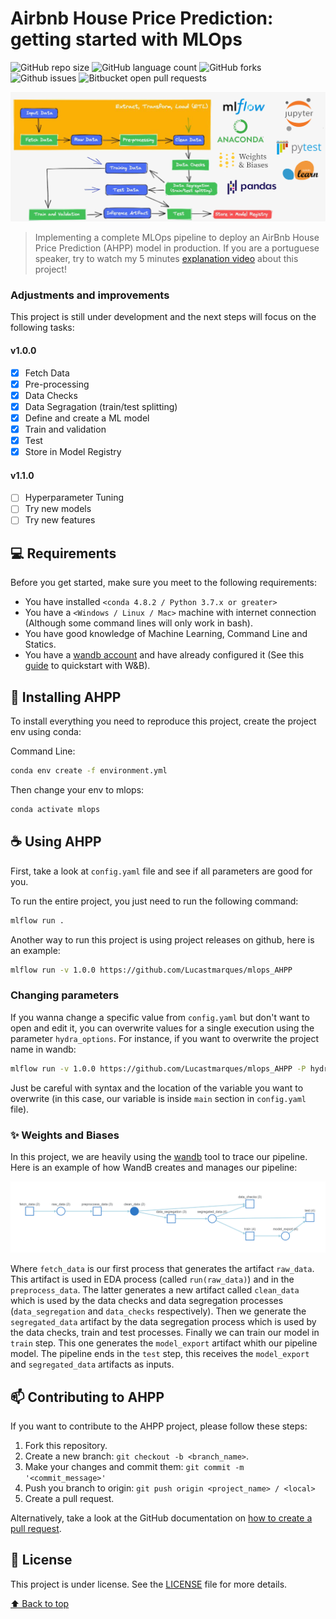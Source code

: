 # Airbnb House Price Prediction: getting started with MLOps

![GitHub repo size](https://img.shields.io/github/repo-size/Lucastmarques/mlops_AHPP?style=for-the-badge)
![GitHub language count](https://img.shields.io/github/languages/count/Lucastmarques/mlops_AHPP?style=for-the-badge)
![GitHub forks](https://img.shields.io/github/forks/Lucastmarques/mlops_AHPP?style=for-the-badge)
![Github issues](https://img.shields.io/github/issues/Lucastmarques/mlops_AHPP?style=for-the-badge)
![Bitbucket open pull requests](https://img.shields.io/github/issues-pr-raw/Lucastmarques/mlops_AHPP?style=for-the-badge)

<img src="images/header.png" alt="mlops pipeline">

> Implementing a complete MLOps pipeline to deploy an AirBnb House Price Prediction (AHPP) model in production. If you are a portuguese speaker, try to watch my 5 minutes [explanation video](https://www.loom.com/share/783f294138cd4a24a39020e2e4fe6815) about this project!

### Adjustments and improvements

This project is still under development and the next steps will focus on the following tasks:

#### v1.0.0
- [x] Fetch Data
- [x] Pre-processing
- [x] Data Checks
- [x] Data Segragation (train/test splitting)
- [x] Define and create a ML model
- [x] Train and validation
- [x] Test
- [x] Store in Model Registry

#### v1.1.0
- [ ] Hyperparameter Tuning
- [ ] Try new models
- [ ] Try new features

## 💻 Requirements

Before you get started, make sure you meet to the following requirements:

* You have installed `<conda 4.8.2 / Python 3.7.x or greater>`
* You have a `<Windows / Linux / Mac>` machine with internet connection (Although some command lines will only work in bash).
* You have good knowledge of Machine Learning, Command Line and Statics.
* You have a [wandb account](https://wandb.ai/site) and have already configured it (See this [guide](https://docs.wandb.ai/quickstart) to quickstart with W&B).

## 🚀 Installing AHPP

To install everything you need to reproduce this project, create the project env using conda:

Command Line:
```bash
conda env create -f environment.yml
```

Then change your env to mlops:
```bash
conda activate mlops
```

## ☕ Using AHPP

First, take a look at `config.yaml` file and see if all parameters are good for you.

To run the entire project, you just need to run the following command:

```bash
mlflow run .
```

Another way to run this project is using project releases on github, here is an example:

```bash
mlflow run -v 1.0.0 https://github.com/Lucastmarques/mlops_AHPP
```

### Changing parameters

If you wanna change a specific value from `config.yaml` but don't want to open and edit it, you can overwrite values for a single execution using the parameter `hydra_options`. For instance, if you want to overwrite the project name in wandb:

```bash
mlflow run -v 1.0.0 https://github.com/Lucastmarques/mlops_AHPP -P hydra_options="main.project_name=Remote_Execution"
```

Just be careful with syntax and the location of the variable you want to overwrite (in this case, our variable is inside `main` section in `config.yaml` file).

### ✨ Weights and Biases

In this project, we are heavily using the [wandb](https://wandb.ai/site) tool to trace our pipeline. Here is an example of how WandB creates and manages our pipeline:

<img src="images/wandb_pipeline.PNG" alt="wandb pipeline">

Where `fetch_data` is our first process that generates the artifact `raw_data`. This artifact is used in EDA process (called `run(raw_data)`) and in the `preprocess_data`. The latter generates a new artifact called `clean_data` which is used by the data checks and data segregation processes (`data_segregation` and `data_checks` respectively). Then we generate the `segregated_data` artifact by the data segregation process which is used by the data checks, train and test processes. Finally we can train our model in `train` step. This one generates the `model_export` artifact whith our pipeline model. The pipeline ends in the `test` step, this receives the `model_export` and `segregated_data` artifacts as inputs. 

## 📫 Contributing to AHPP
If you want to contribute to the AHPP project, please follow these steps:

1. Fork this repository.
2. Create a new branch: `git checkout -b <branch_name>`.
3. Make your changes and commit them: `git commit -m '<commit_message>'`
4. Push you branch to origin: `git push origin <project_name> / <local>`
5. Create a pull request.

Alternatively, take a look at the GitHub documentation on [how to create a pull request](https://help.github.com/en/github/collaborating-with-issues-and-pull-requests/creating-a-pull-request).

## 📝 License

This project is under license. See the [LICENSE](LICENSE.md) file for more details.

[⬆ Back to top](https://github.com/Lucastmarques/mlops_AHPP)<us>
